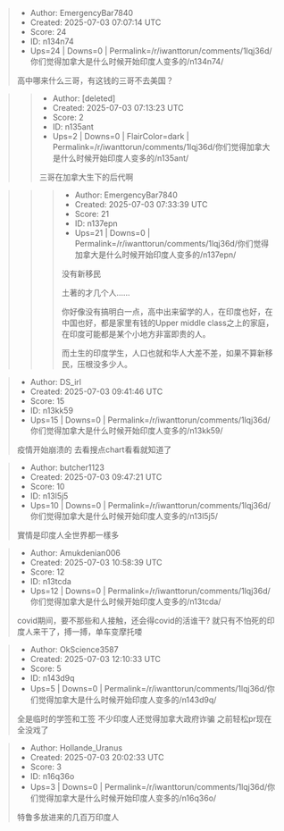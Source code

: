 > - Author: EmergencyBar7840
> - Created: 2025-07-03 07:07:14 UTC
> - Score: 24
> - ID: n134n74
> - Ups=24 | Downs=0 | Permalink=/r/iwanttorun/comments/1lqj36d/你们觉得加拿大是什么时候开始印度人变多的/n134n74/
>
> 高中哪来什么三哥，有这钱的三哥不去美国？

>> - Author: [deleted]
>> - Created: 2025-07-03 07:13:23 UTC
>> - Score: 2
>> - ID: n135ant
>> - Ups=2 | Downs=0 | FlairColor=dark | Permalink=/r/iwanttorun/comments/1lqj36d/你们觉得加拿大是什么时候开始印度人变多的/n135ant/
>>
>> 三哥在加拿大生下的后代啊

>>> - Author: EmergencyBar7840
>>> - Created: 2025-07-03 07:33:39 UTC
>>> - Score: 21
>>> - ID: n137epn
>>> - Ups=21 | Downs=0 | Permalink=/r/iwanttorun/comments/1lqj36d/你们觉得加拿大是什么时候开始印度人变多的/n137epn/
>>>
>>> 没有新移民
>>> 
>>> 土著的才几个人……
>>> 
>>> 你好像没有搞明白一点，高中出来留学的人，在印度也好，在中国也好，都是家里有钱的Upper middle class之上的家庭，在印度可能都是某个小地方非富即贵的人。
>>> 
>>> 而土生的印度学生，人口也就和华人大差不差，如果不算新移民，压根没多少人。

> - Author: DS_irl
> - Created: 2025-07-03 09:41:46 UTC
> - Score: 15
> - ID: n13kk59
> - Ups=15 | Downs=0 | Permalink=/r/iwanttorun/comments/1lqj36d/你们觉得加拿大是什么时候开始印度人变多的/n13kk59/
>
> 疫情开始崩溃的 去看搜点chart看看就知道了

> - Author: butcher1123
> - Created: 2025-07-03 09:47:21 UTC
> - Score: 10
> - ID: n13l5j5
> - Ups=10 | Downs=0 | Permalink=/r/iwanttorun/comments/1lqj36d/你们觉得加拿大是什么时候开始印度人变多的/n13l5j5/
>
> 實情是印度人全世界都一樣多

> - Author: Amukdenian006
> - Created: 2025-07-03 10:58:39 UTC
> - Score: 12
> - ID: n13tcda
> - Ups=12 | Downs=0 | Permalink=/r/iwanttorun/comments/1lqj36d/你们觉得加拿大是什么时候开始印度人变多的/n13tcda/
>
> covid期间，要不那些和人接触，还会得covid的活谁干?
> 就只有不怕死的印度人来干了，搏一搏，单车变摩托喽

> - Author: OkScience3587
> - Created: 2025-07-03 12:10:33 UTC
> - Score: 5
> - ID: n143d9q
> - Ups=5 | Downs=0 | Permalink=/r/iwanttorun/comments/1lqj36d/你们觉得加拿大是什么时候开始印度人变多的/n143d9q/
>
> 全是临时的学签和工签 不少印度人还觉得加拿大政府诈骗 之前轻松pr现在全没戏了

> - Author: Hollande_Uranus
> - Created: 2025-07-03 20:02:33 UTC
> - Score: 3
> - ID: n16q36o
> - Ups=3 | Downs=0 | Permalink=/r/iwanttorun/comments/1lqj36d/你们觉得加拿大是什么时候开始印度人变多的/n16q36o/
>
> 特鲁多放进来的几百万印度人
